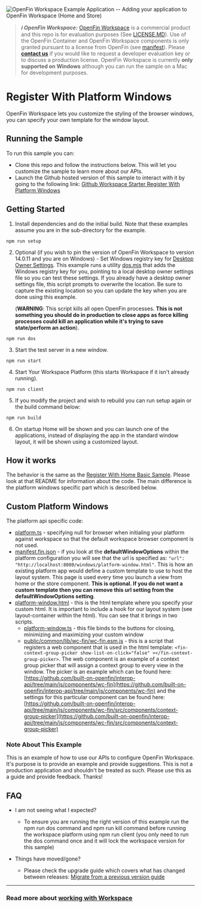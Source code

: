 ![OpenFin Workspace Example Application -- Adding your application to OpenFin Workspace (Home and Store)](../../assets/OpenFin-Workspace-Starter.png)

> **_:information_source: OpenFin Workspace:_** [OpenFin Workspace](https://www.openfin.co/workspace/) is a commercial product and this repo is for evaluation purposes (See [LICENSE.MD](LICENSE.MD)). Use of the OpenFin Container and OpenFin Workspace components is only granted pursuant to a license from OpenFin (see [manifest](public/manifest.fin.json)). Please [**contact us**](https://www.openfin.co/workspace/poc/) if you would like to request a developer evaluation key or to discuss a production license.
> OpenFin Workspace is currently **only supported on Windows** although you can run the sample on a Mac for development purposes.

# Register With Platform Windows

OpenFin Workspace lets you customize the styling of the browser windows, you can specify your own template for the window layout.

## Running the Sample

To run this sample you can:

- Clone this repo and follow the instructions below. This will let you customize the sample to learn more about our APIs.
- Launch the Github hosted version of this sample to interact with it by going to the following link: [Github Workspace Starter Register With Platform Windows](https://start.openfin.co/?manifest=https%3A%2F%2Fbuilt-on-openfin.github.io%2Fworkspace-starter%2Fworkspace%2Fvnext%2Fregister-with-platform-windows%2Fmanifest.fin.json)

## Getting Started

1. Install dependencies and do the initial build. Note that these examples assume you are in the sub-directory for the example.

```shell
npm run setup
```

2. Optional (if you wish to pin the version of OpenFin Workspace to version 14.0.11 and you are on Windows) - Set Windows registry key for [Desktop Owner Settings](https://developers.openfin.co/docs/desktop-owner-settings).
   This example runs a utility [dos.mjs](./scripts/dos.mjs) that adds the Windows registry key for you, pointing to a local desktop owner
   settings file so you can test these settings. If you already have a desktop owner settings file, this script prompts to overwrite the location. Be sure to capture the existing location so you can update the key when you are done using this example.

   (**WARNING**: This script kills all open OpenFin processes. **This is not something you should do in production to close apps as force killing processes could kill an application while it's trying to save state/perform an action**).

```shell
npm run dos
```

3. Start the test server in a new window.

```shell
npm run start
```

4. Start Your Workspace Platform (this starts Workspace if it isn't already running).

```shell
npm run client
```

5. If you modify the project and wish to rebuild you can run setup again or the build command below:

```shell
npm run build
```

6. On startup Home will be shown and you can launch one of the applications, instead of displaying the app in the standard window layout, it will be shown using a customized layout.

## How it works

The behavior is the same as the [Register With Home Basic Sample](../register-with-home-basic/). Please look at that README for information about the code. The main difference is the platform windows specific part which is described below.

## Custom Platform Windows

The platform api specific code:

- [platform.ts](client/src/platform.ts) - specifying null for browser when initialing your platform against workspace so that the default workspace browser component is not used.
- [manifest.fin.json](public/manifest.fin.json) - if you look at the **defaultWindowOptions** within the platform configuration you will see that the url is specified as: `"url": "http://localhost:8080/windows/platform-window.html"`. This is how an existing platform app would define a custom template to use to host the layout system. This page is used every time you launch a view from home or the store component. **This is optional. If you do not want a custom template then you can remove this url setting from the defaultWindowOptions setting**.
- [platform-window.html](public/windows/platform-window.html) - this is the html template where you specify your custom html. It is important to include a hook for our layout system (see layout-container within the html). You can see that it brings in two scripts.
  - [platform-window.ts](client/src/platform-window.ts) - this file binds to the buttons for closing, minimizing and maximizing your custom window
  - [public/common/lib/wc-fin/wc-fin.esm.js](public/common/lib/wc-fin/wc-fin.esm.js) - this is a script that registers a web component that is used in the html template: `<fin-context-group-picker show-list-on-click="false" ></fin-context-group-picker>`. The web component is an example of a context group picker that will assign a context group to every view in the window. The picker is an example which can be found here: [https://github.com/built-on-openfin/interop-api/tree/main/js/components/wc-fin](https://github.com/built-on-openfin/interop-api/tree/main/js/components/wc-fin) and the settings for this particular component can be found here: [https://github.com/built-on-openfin/interop-api/tree/main/js/components/wc-fin/src/components/context-group-picker](https://github.com/built-on-openfin/interop-api/tree/main/js/components/wc-fin/src/components/context-group-picker)

### Note About This Example

This is an example of how to use our APIs to configure OpenFin Workspace. It's purpose is to provide an example and provide suggestions. This is not a production application and shouldn't be treated as such. Please use this as a guide and provide feedback. Thanks!

## FAQ

- I am not seeing what I expected?

  - To ensure you are running the right version of this example run the npm run dos command and npm run kill command before running the workspace platform using npm run client (you only need to run the dos command once and it will lock the workspace version for this sample)

- Things have moved/gone?

  - Please check the upgrade guide which covers what has changed between releases: [Migrate from a previous version guide](../migrate-from-a-previous-version)

---

### Read more about [working with Workspace](https://developers.openfin.co/of-docs/docs/overview-of-workspace)
